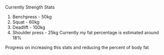 Currently Strength Stats
1. Benchpress - 50kg
2. Squat - 60kg
3. Deadlift - 100kg
4. Shoulder press - 25kg
Currently my fat percentage is estimated around 18%

Progress on increasing this stats and reducing the percent of body fat

